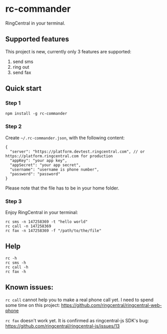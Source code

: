# rc-commander

RingCentral in your terminal.


## Supported features

This project is new, currently only 3 features are supported:

1. send sms
1. ring out
1. send fax


## Quick start

### Step 1

```
npm install -g rc-commander
```

### Step 2

Create `~/.rc-commander.json`, with the following content:

```
{
  "server": "https://platform.devtest.ringcentral.com", // or https://platform.ringcentral.com for production
  "appKey": "your app key",
  "appSecret": "your app secret",
  "username": "username is phone number",
  "password": "password"
}
```

Please note that the file has to be in your home folder.


### Step 3

Enjoy RingCentral in your terminal:

```
rc sms -n 147258369 -t "hello world"
rc call -n 147258369
rc fax -n 147258369 -f "/path/to/the/file"
```


## Help

```
rc -h
rc sms -h
rc call -h
rc fax -h
```


## Known issues:

`rc call` cannot help you to make a real phone call yet. I need to spend some time on this project: https://github.com/ringcentral/ringcentral-web-phone


`rc fax` doesn't work yet. It is confirmed as ringcentral-js SDK's bug: https://github.com/ringcentral/ringcentral-js/issues/13
